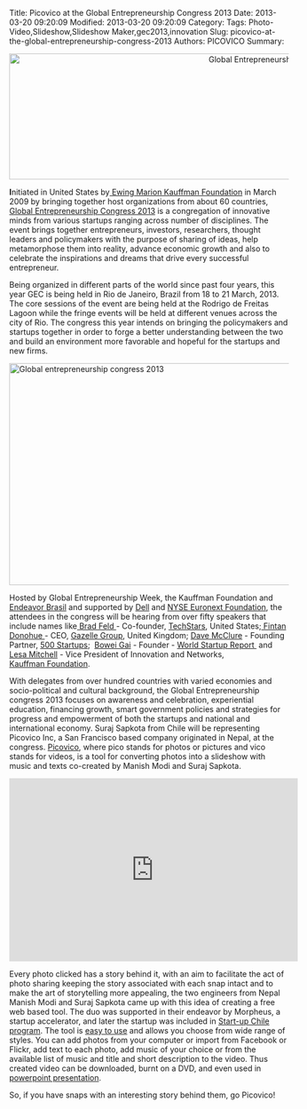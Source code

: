 
Title: Picovico at the Global Entrepreneurship Congress 2013
Date: 2013-03-20 09:20:09
Modified: 2013-03-20 09:20:09
Category: 
Tags: Photo-Video,Slideshow,Slideshow Maker,gec2013,innovation
Slug: picovico-at-the-global-entrepreneurship-congress-2013
Authors: PICOVICO
Summary: 


<p style="text-align: center;"><a href="http://www.picovico.com/blog/wp-content/uploads/2013/03/testa-site_ENG.gif"><img class="aligncenter size-full wp-image-461" title="testa site_ENG" src="http://www.picovico.com/blog/wp-content/uploads/2013/03/testa-site_ENG.gif" alt="Global Entrepreneurship Congress 2013" width="966" height="227" /></a></p>
<strong>I</strong>nitiated in United States by<a href="http://www.kauffman.org/" target="_blank"> Ewing Marion Kauffman Foundation</a> in March 2009 by bringing together host organizations from about 60 countries, <a title="Global Entrepreneurship congress 2013" href="http://gec2013.com/en" target="_blank">Global Entrepreneurship Congress 2013</a> is a congregation of innovative minds from various startups ranging across number of disciplines. The event brings together entrepreneurs, investors, researchers, thought leaders and policymakers with the purpose of sharing of ideas, help metamorphose them into reality, advance economic growth and also to celebrate the inspirations and dreams that drive every successful entrepreneur.

Being organized in different parts of the world since past four years, this year GEC is being held in Rio de Janeiro, Brazil from 18 to 21 March, 2013. The core sessions of the event are being held at the Rodrigo de Freitas Lagoon while the fringe events will be held at different venues across the city of Rio. The congress this year intends on bringing the policymakers and startups together in order to forge a better understanding between the two and build an environment more favorable and hopeful for the startups and new firms.

<a href="http://www.picovico.com/blog/wp-content/uploads/2013/03/GEC2013_entreps_slider_nore.jpg"><img class="aligncenter size-full wp-image-464" title="GEC2013_entreps_slider_nore" src="http://www.picovico.com/blog/wp-content/uploads/2013/03/GEC2013_entreps_slider_nore.jpg" alt="Global entrepreneurship congress 2013" width="1100" height="400" /></a>

Hosted by Global Entrepreneurship Week, the Kauffman Foundation and <a href="http://www.endeavor.org.br/" target="_blank">Endeavor Brasil</a> and supported by <a title="Dell" href="http://www.dell.com/" target="_blank">Dell</a> and <a href="http://www.nyx.com/nyse-euronext-foundation" target="_blank">NYSE Euronext Foundation</a>, the attendees in the congress will be hearing from over fifty speakers that include names like<a href="http://www.feld.com/wp/about" target="_blank"> Brad Feld </a>- Co-founder, <a href="http://www.techstars.com/" target="_blank">TechStars</a>, United States;<a href="http://www.thegazellegroup.com/fintan-donohue-gp.php" target="_blank"> Fintan Donohue </a>- CEO, <a href="http://www.gazellegroup.com/home/" target="_blank">Gazelle Group</a>, United Kingdom; <a href="http://500.co/mentors/dave-mcclure-2/" target="_blank">Dave McClure</a> - Founding Partner, <a title="500 Startups" href="http://500.co/" target="_blank">500 Startups</a>;  <a title="Bowei Gai" href="http://www.linkedin.com/in/boweigai" target="_blank">Bowei Gai</a> - Founder - <a href="http://www.worldstartupreport.com/" target="_blank">World Startup Report </a> and <a title="Lesa Mitchell" href="http://www.linkedin.com/in/lesamitchell" target="_blank">Lesa Mitchell</a> - Vice President of Innovation and Networks, <a title="Kauffman Foundation" href="http://www.kauffman.org/" target="_blank">Kauffman Foundation</a>.

With delegates from over hundred countries with varied economies and socio-political and cultural background, the Global Entrepreneurship congress 2013 focuses on awareness and celebration, experiential education, financing growth, smart government policies and strategies for progress and empowerment of both the startups and national and international economy. Suraj Sapkota from Chile will be representing Picovico Inc, a San Francisco based company originated in Nepal, at the congress. <a href="http://www.picovico.com" target="_blank">Picovico</a>, where pico stands for photos or pictures and vico stands for videos, is a tool for converting photos into a slideshow with music and texts co-created by Manish Modi and Suraj Sapkota.

<iframe src="http://www.youtube.com/embed/5F63y5OsdDY?rel=0" frameborder="0" width="520" height="330"></iframe>

Every photo clicked has a story behind it, with an aim to facilitate the act of photo sharing keeping the story associated with each snap intact and to make the art of storytelling more appealing, the two engineers from Nepal Manish Modi and Suraj Sapkota came up with this idea of creating a free web based tool. The duo was supported in their endeavor by Morpheus, a startup accelerator, and later the startup was included in <a href="http://www.picovico.com/blog/picovico-is-now-a-part-of-start-up-chile.html" target="_blank">Start-up Chile program</a>. The tool is <a href="http://www.picovico.com/blog/how-to-make-a-video.html" target="_blank">easy to use</a> and allows you choose from wide range of styles. You can add photos from your computer or import from Facebook or Flickr, add text to each photo, add music of your choice or from the available list of music and title and short description to the video. Thus created video can be downloaded, burnt on a DVD, and even used in <a href="http://www.picovico.com/blog/picovico-video-presentation-tools.html" target="_blank">powerpoint presentation</a>.

So, if you have snaps with an interesting story behind them, go Picovico!